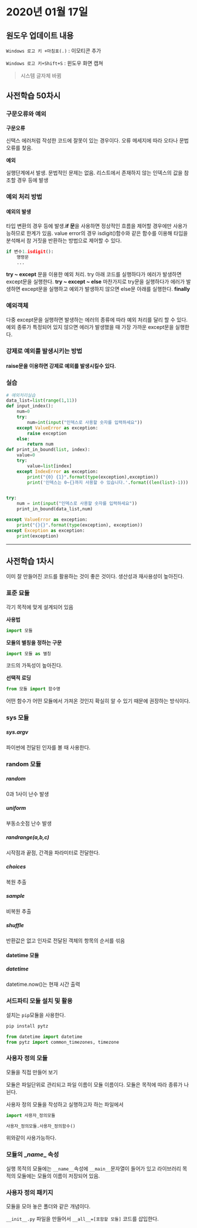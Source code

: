 # 2020년 01월 17일

## 원도우 업데이트 내용

`Windows 로고 키 +마침표(.)` : 이모티콘 추가

`Windows 로고 키+Shift+S` : 윈도우 화면 캡쳐

> 시스템 글자체 바뀜

## 사전학습 50차시

### 구문오류와 예외

**구문오류**

신택스 에러처럼 작성한 코드에 잘못이 있는 경우이다. 오류 메세지에 따라 오타나 문법 오류를 찾음. 

**예외** 

실행단계에서 발생. 문법적인 문제는 없음. 리스트에서 존재하지 않는 인덱스의 값을 참조할 경우 등에 발생

### 예외 처리 방법

#### 예외의 발생 

타입 변환의 경우 등에 발생.**if 문**을 사용하면 정상적인 흐름을 제어할 경우에만 사용가능하므로 한계가 있음. value error의 경우 isdigit()함수와 같은 함수를 이용해 타입을 분석해서 참 거짓을 반환하는 방법으로 제어할 수 있다.

```python
if 변수1.isdigit():
    명령문
    ...
```

**try ~ except** 문을 이용한 예외 처리. try 아래 코드를 실행하다가 에러가 발생하면 except문을 실행한다. **try ~ except ~ else** 마찬가지로 try문을 실행하다가 에러가 발생하면 except문을 실행하고 예외가 발생하지 않으면 else문 아래를 실행한다. **finally**

### 예외객체

다중 except문을 실행하면 발생하는 에러의 종류에 따라 예외 처리를 달리 할 수 있다. 예외 종류가 특정되어 있지 않으면 에러가 발생했을 때 가장 가까운 except문을 실행한다.

### 강제로 예외를 발생시키는 방법

#### raise문을 이용하면 강제로 예외를 발생시킬수 있다.

### 실습

```python
# 예외처리실습
data_list=list(range(1,11))
def input_index():
    num=0
    try:
        num=int(input("인덱스로 사용할 숫자를 입력하세요"))
    except ValueError as exception:
        raise exception
    else:
        return num
def print_in_bound(list, index):
    value=0
    try:
        value=list[index]
    except IndexError as exception:
        print("{0} {1}".format(type(exception),exception))
        print('인덱스는 0~{}까지 사용할 수 있습니다.'.format((len(list)-1)))


try:
    num = int(input("인덱스로 사용할 숫자를 입력하세요"))
    print_in_bound(data_list,num)

except ValueError as exception:
    print("{}{}".format(type(exception), exception))
except Exception as exception:
    print(exception)
```

---

## 사전학습 1차시

이미 잘 만들어진 코드를 활용하는 것이 좋은 것이다. 생산성과 재사용성이 높아진다.

### 표준 묘듈

각기 목적에 맞게 설계되어 있음

**사용법**

```python
import 모듈
```

**모듈의 별칭을 정하는 구문**

```python
import 모듈 as 별칭
```

코드의 가독성이 높아진다.

**선택적 로딩**

```python
from 모듈 import 함수명
```

어떤 함수가 어떤 모듈에서 가져온 것인지 확실히 알 수 있기 때문에 권장하는 방식이다.

### sys 모듈

##### sys.argv

파이썬에 전달된 인자를 볼 때 사용한다.

### random 모듈

##### random

0과 1사이 난수 발생

##### uniform

부동소숫점 난수 발생

##### randrange(a,b,c)

시작점과 끝점, 간격을 파라미터로 전달한다.

##### choices

복원 추출

##### sample

비복원 추출

##### shuffle

반환값은 없고 인자로 전달된 객체의 항목의 순서를 섞음

#### datetime 모듈

 ##### datetime

datetime.now()는 현재 시간 출력

### 서드파티 모듈 설치 및 활용

설치는 `pip`모듈을 사용한다.

```bash
pip install pytz
```

```python
from datetime import datetime
from pytz import common_timezones, timezone
```

### 사용자 정의 모듈

모듈을 직접 만들어 보기

모듈은 파일단위로 관리되고 파일 이름이 모듈 이름이다. 모듈은 목적에 따라 종류가 나뉜다. 

사용자 정의 모듈을 작성하고 실행하고자 하는 파일에서

```python
import 사용자_정의모듈

사용자_정의모듈.사용자_정의함수()
```

위와같이 사용가능하다.

### 모듈의 \__name__ 속성

실행 목적의 모듈에는 `__name__`속성에 `__main__`문자열이 들어가 있고 라이브러리 목적의 모듈에는 모듈의 이름이 저장되어 있음.

### 사용자 정의 패키지

모듈을 모아 놓은 폴더와 같은 개념이다. 

`__init__.py` 파일을 만들어서 `__all__=[포함할 모듈]` 코드를 삽입한다. 

